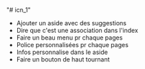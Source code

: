 "# icn_1"
- Ajouter un aside avec des suggestions
- Dire que c'est une association dans l'index
- Faire un beau menu pr chaque pages
- Police personnalisées pr chaque pages
- Infos personnalise dans le aside
- Faire un bouton de haut tournant

